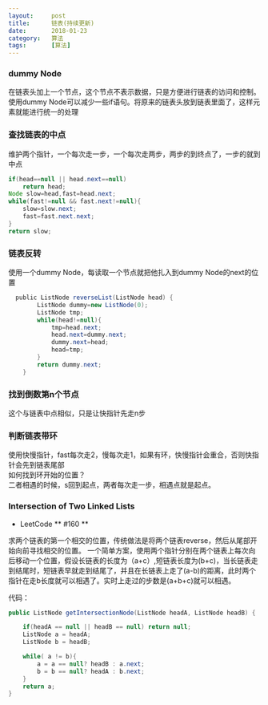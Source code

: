 ```yaml
---
layout:     post
title:      链表(持续更新)
date:       2018-01-23
category:   算法
tags:   	[算法]
---
```

### dummy Node
在链表头加上一个节点，这个节点不表示数据，只是方便进行链表的访问和控制。  
使用dummy Node可以减少一些if语句。将原来的链表头放到链表里面了，这样元素就能进行统一的处理
### 查找链表的中点
维护两个指针，一个每次走一步，一个每次走两步，两步的到终点了，一步的就到中点
```JAVA
if(head==null || head.next==null)
    return head;
Node slow=head,fast=head.next;
while(fast!=null && fast.next!=null){
    slow=slow.next;
    fast=fast.next.next;
}
return slow;
```
### 链表反转
使用一个dummy Node，每读取一个节点就把他扎入到dummy Node的next的位置
```JAVA
  public ListNode reverseList(ListNode head) {
        ListNode dummy=new ListNode(0);
        ListNode tmp;
        while(head!=null){
            tmp=head.next;
            head.next=dummy.next;
            dummy.next=head;
            head=tmp;
        }
        return dummy.next;
    }
```
### 找到倒数第n个节点
这个与链表中点相似，只是让快指针先走n步
### 判断链表带环
  使用快慢指针，fast每次走2，慢每次走1，如果有环，快慢指针会重合，否则快指针会先到链表尾部  
  如何找到环开始的位置？  
 二者相遇的时候，s回到起点，两者每次走一步，相遇点就是起点。  

###  Intersection of Two Linked Lists

- LeetCode ** #160 **  

求两个链表的第一个相交的位置，传统做法是将两个链表reverse，然后从尾部开始向前寻找相交的位置。
一个简单方案，使用两个指针分别在两个链表上每次向后移动一个位置，假设长链表的长度为（a+c）,短链表长度为(b+c)，当长链表走到结尾时，短链表早就走到结尾了，并且在长链表上走了(a-b)的距离，此时两个指针在走b长度就可以相遇了。实时上走过的步数是(a+b+c)就可以相遇。

代码：

```JAVA
public ListNode getIntersectionNode(ListNode headA, ListNode headB) {

    if(headA == null || headB == null) return null;    
    ListNode a = headA;
    ListNode b = headB;

    while( a != b){
        a = a == null? headB : a.next;
        b = b == null? headA : b.next;    
    }
    return a;
}
```
